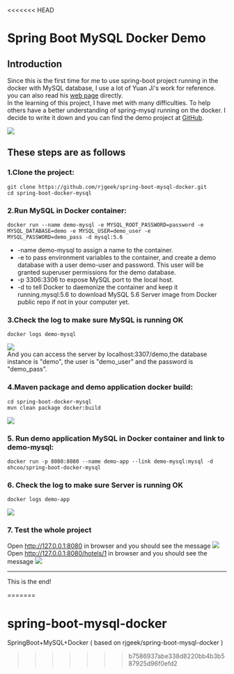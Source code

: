<<<<<<< HEAD
# Spring Boot MySQL Docker Demo

## Introduction
Since this is the first time for me to use spring-boot project running in the docker with MySQL database, I use a lot of Yuan Ji's work for reference. you can also read his [web page](https://www.jiwhiz.com/blogs/Spring_Boot_Docker_MySQL_Demo) directly.  
In the learning of this project, I have met with many difficulties. To help others have a better understanding of spring-mysql running on the docker. I decide to write it down and you can find the demo project at [GitHub](https://github.com/rjgeek/spring-boot-mysql-docker).

![](https://rjgeek.github.io/images/2017/01/spring-boot-docker.png)

## These steps are as follows
### 1.Clone the project:
```
git clone https://github.com/rjgeek/spring-boot-mysql-docker.git
cd spring-boot-docker-mysql
```

### 2.Run MySQL in Docker container:
```
docker run --name demo-mysql -e MYSQL_ROOT_PASSWORD=password -e MYSQL_DATABASE=demo -e MYSQL_USER=demo_user -e MYSQL_PASSWORD=demo_pass -d mysql:5.6
```

- -name demo-mysql to assign a name to the container.  
- -e to pass environment variables to the container, and create a demo database with a user demo-user and password. This user will be granted superuser permissions for the demo database.  
- -p 3306:3306 to expose MySQL port to the local host.  
- -d to tell Docker to daemonize the container and keep it running.mysql:5.6 to download MySQL 5.6 Server image from Docker public repo if not in your computer yet.  

### 3.Check the log to make sure MySQL is running OK
```
docker logs demo-mysql
```
![](https://rjgeek.github.io/images/2017/01/spring-boot-docker-2.png)    
And you can access the server by localhost:3307/demo,the database instance is "demo", the user is "demo_user" and the password is "demo_pass".

### 4.Maven package and demo application docker build:
```
cd spring-boot-docker-mysql
mvn clean package docker:build
```

![](https://rjgeek.github.io/images/2017/01/spring-boot-docker-1.png)  

### 5. Run demo application MySQL in Docker container and link to demo-mysql:
```
docker run -p 8080:8080 --name demo-app --link demo-mysql:mysql -d ehcoo/spring-boot-docker-mysql
```
### 6. Check the log to make sure Server is running OK
```
docker logs demo-app
```
![](https://rjgeek.github.io/images/2017/01/spring-boot-docker-4.png)    

### 7. Test the whole project
Open http://127.0.0.1:8080 in browser and you should see the message
![](https://rjgeek.github.io/images/2017/01/spring-boot-docker-5.png)     
Open http://127.0.0.1:8080/hotels/1 in browser and you should see the message
![](https://rjgeek.github.io/images/2017/01/spring-boot-docker-6.png)      

***
This is the end!





=======
# spring-boot-mysql-docker
SpringBoot+MySQL+Docker ( based on rjgeek/spring-boot-mysql-docker )
>>>>>>> b7586937abe338d8220bb4b3b587925d96f0efd2
